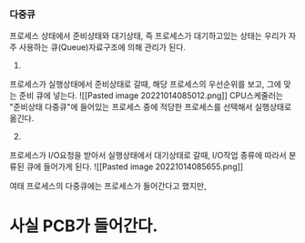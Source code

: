 ### 다중큐
프로세스 상태에서 준비상태와 대기상태, 즉 프로세스가 대기하고있는 상태는 우리가 자주 사용하는 큐(Queue)자료구조에 의해 관리가 된다.

1. 
프로세스가 실행상태에서 준비상태로 갈때, 해당 프로세스의 우선순위를 보고, 그에 맞는 준비 큐에 넣는다.
![[Pasted image 20221014085012.png]]
CPU스케줄러는 "준비상태 다중큐"에 들어있는 프로세스 중에 적당한 프로세스를 선택해서 실행상태로 옮긴다.

2. 
프로세스가 I/O요청을 받아서 실행상태에서 대기상태로 갈때, I/O작업 종류에 따라서 분류된 큐에 들어가게 된다.
![[Pasted image 20221014085655.png]]

여태 프로세스의 다중큐에는 프로세스가 들어간다고 했지만,
# 사실 PCB가 들어간다.
